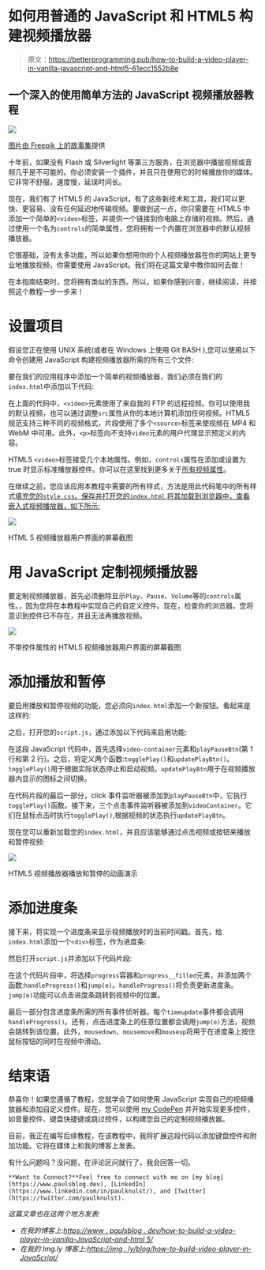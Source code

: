 # 如何用普通的 JavaScript 和 HTML5 构建视频播放器

> 原文：<https://betterprogramming.pub/how-to-build-a-video-player-in-vanilla-javascript-and-html5-61ecc1552b8e>

## 一个深入的使用简单方法的 JavaScript 视频播放器教程

![](img/4fade73041c8ba5cd12c046502daa2ea.png)

[图片由 Freepik 上的故事集](https://www.freepik.com/free-vector/media-player-concept-illustration_9936448.htm#query=video%20player&position=6&from_view=search)提供

十年前，如果没有 Flash 或 Silverlight 等第三方服务，在浏览器中播放视频或音频几乎是不可能的。你必须安装一个插件，并且只在使用它的时候播放你的媒体。它非常不舒服，速度慢，延误时间长。

现在，我们有了 HTML5 的 JavaScript，有了这些新技术和工具，我们可以更快、更容易、没有任何延迟地传输视频。要做到这一点，你只需要在 HTML5 中添加一个简单的`<video>`标签，并提供一个链接到你电脑上存储的视频。然后，通过使用一个名为`controls`的简单属性，您将拥有一个内置在浏览器中的默认视频播放器。

它很基础，没有太多功能，所以如果你想用你的个人视频播放器在你的网站上更专业地播放视频，你需要使用 JavaScript。我们将在这篇文章中教你如何去做！

在本指南结束时，您将拥有类似的东西。所以，如果你感到兴奋，继续阅读，并按照这个教程一步一步来！

# 设置项目

假设您正在使用 UNIX 系统(或者在 Windows 上使用 Git BASH ),您可以使用以下命令创建用 JavaScript 构建视频播放器所需的所有三个文件:

要在我们的应用程序中添加一个简单的视频播放器，我们必须在我们的`index.html`中添加以下代码:

在上面的代码中，`<video>`元素使用了来自我的 FTP 的远程视频。你可以使用我的默认视频，也可以通过调整`src`属性从你的本地计算机添加任何视频。HTML5 规范支持三种不同的视频格式，片段使用了多个`<source>`标签来使视频在 MP4 和 WebM 中可用。此外，`<p>`标签向不支持`video`元素的用户代理显示预定义的内容。

HTML5 `<video>`标签接受几个本地属性。例如，`controls`属性在添加或设置为 true 时显示标准播放器控件。你可以在这里找到更多关于[所有视频属性](https://developer.mozilla.org/en-US/docs/Web/HTML/Element/video#attr-controls)。

在继续之前，您应该应用本教程中需要的所有样式，方法是用此代码笔中的所有样式[填充您的`style.css`。保存并打开您的`index.html`,将其加载到浏览器中，查看嵌入式视频播放器，如下所示:](https://codepen.io/paulknulst/pen/qBYNxxa)

![](img/f69cc1b0b02962b090e637c8c1c980df.png)

HTML 5 视频播放器用户界面的屏幕截图

# 用 JavaScript 定制视频播放器

要定制视频播放器，首先必须删除显示`Play`、`Pause`、`Volume`等的`controls`属性。，因为您将在本教程中实现自己的自定义控件。现在，检查你的浏览器。您将意识到控件已不存在，并且无法再播放视频。

![](img/8d92ed8741c649dc047fb3b7173f1083.png)

不带控件属性的 HTML5 视频播放器用户界面的屏幕截图

# 添加播放和暂停

要启用播放和暂停视频的功能，您必须向`index.html`添加一个新按钮。看起来是这样的:

之后，打开您的`script.js`，通过添加以下代码来启用功能:

在这段 JavaScript 代码中，首先选择`video-container`元素和`playPauseBtn`(第 1 行和第 2 行)。之后，将定义两个函数:`togglePlay()`和`updatePlayBtn()`。`togglePlay()`用于根据实际状态停止和启动视频。`updatePlayBtn`用于在视频播放器内显示的图标之间切换。

在代码片段的最后一部分，click 事件监听器被添加到`playPauseBtn`中，它执行`togglePlay()`函数。接下来，三个点击事件监听器被添加到`videoContainer`。它们在鼠标点击时执行`togglePlay()`,根据视频的状态执行`updatePlayBtn`。

现在您可以重新加载您的`index.html`，并且应该能够通过点击视频或按钮来播放和暂停视频:

![](img/fdf30fd8fcbe8602539aeb5f682a3840.png)

HTML5 视频播放器播放和暂停的动画演示

# 添加进度条

接下来，将实现一个进度条来显示视频播放时的当前时间戳。首先，给`index.html`添加一个`<div>`标签，作为进度条:

然后打开`script.js`并添加以下代码片段:

在这个代码片段中，将选择`progress`容器和`progress__filled`元素，并添加两个函数:`handleProgress()`和`jump(e)`。`handleProgress()`将负责更新进度条。`jump(e)`功能可以点击进度条跳转到视频中的位置。

最后一部分包含进度条所需的所有事件侦听器。每个`timeupdate`事件都会调用`handleProgress()`。还有，点击进度条上的任意位置都会调用`jump(e)`方法，视频会跳转到该位置。此外，`mousedown`、`mousemove`和`mouseup`将用于在进度条上按住鼠标按钮的同时在视频中滑动。

# 结束语

恭喜你！如果您遵循了教程，您就学会了如何使用 JavaScript 实现自己的视频播放器和添加自定义控件。现在，您可以使用 [my CodePen](https://codepen.io/paulknulst/pen/qBYNxxa) 并开始实现更多控件，如音量控件、键盘快捷键或跳过控件，以构建您自己的定制视频播放器。

目前，我正在编写后续教程，在该教程中，我将扩展这段代码以添加键盘控件和附加功能。它将在媒体上和我的博客上发表。

有什么问题吗？没问题，在评论区问就行了。我会回答一切。

```
**Want to Connect?**Feel free to connect with me on [my blog](https://www.paulsblog.dev), [LinkedIn](https://www.linkedin.com/in/paulknulst/), and [Twitter](https://twitter.com/paulknulst).
```

*这篇文章也在这两个地方发表:*

*   *在我的博客上:*[*https://www . paulsblog . dev/how-to-build-a-video-player-in-vanilla-JavaScript-and-html 5/*](https://www.paulsblog.dev/how-to-build-a-video-player-in-vanilla-javascript-and-html5/)
*   *在我的 Img.ly 博客上:*[*https://img . ly/blog/how-to-build-video-player-in-JavaScript/*](https://img.ly/blog/how-to-build-video-player-in-javascript/)